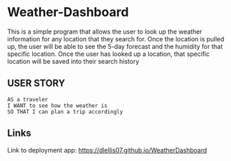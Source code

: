 # Weather-Dashboard
This is a simple program that allows the user to look up the weather information for any location that they search for. Once the location is pulled up, the user will be able to see the 5-day forecast and the humidity for that specific location. Once the user has looked up a location, that specific location will be saved into their search history

## USER STORY
```
AS a traveler
I WANT to see how the weather is 
SO THAT I can plan a trip accordingly
```
## Links
Link to deployment app: https://dlellis07.github.io/WeatherDashboard
